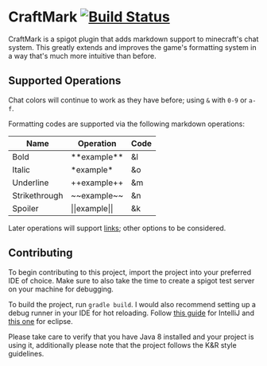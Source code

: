 # CraftMark [![Build Status](https://travis-ci.com/AtriusX/CraftMark.svg?branch=master)](https://travis-ci.com/AtriusX/CraftMark)
CraftMark is a spigot plugin that adds markdown support to minecraft's chat system. This greatly 
extends and improves the game's formatting system in a way that's much more intuitive than before.

## Supported Operations
Chat colors will continue to work as they have before; using `&` with `0-9` or `a-f`. 

Formatting codes are supported via the following markdown operations:

| Name          | Operation       | Code |
|---------------|-----------------|------|
| Bold          | \*\*example**   | &l   |
| Italic        | \*example*      | &o   |
| Underline     | ++example++     | &m   |
| Strikethrough | \~~example~~    | &n   |
| Spoiler       | \|\|example\|\| | &k   |

Later operations will support [links](#supported-operations); other options to be considered.

## Contributing

To begin contributing to this project, import the project into your preferred IDE of choice. Make 
sure to also take the time to create a spigot test server on your machine for debugging.

To build the project, run `gradle build`. I would also recommend setting up a debug runner in your
IDE for hot reloading. Follow [this guide](https://www.spigotmc.org/wiki/intellij-debug-your-plugin/)
for IntelliJ and [this one](https://www.spigotmc.org/wiki/eclipse-debug-your-plugin/) for eclipse.

Please take care to verify that you have Java 8 installed and your project is using it, additionally
please note that the project follows the K&R style guidelines.
